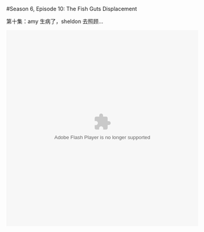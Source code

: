 #Season 6, Episode 10: The Fish Guts Displacement

第十集：amy 生病了，sheldon 去照顾...

<object width="100%" height="515"><param name="movie" value="http://share.vrs.sohu.com/893826/v.swf&autoplay=false&xuid="></param><param name="allowFullScreen" value="true"></param><param name="allowscriptaccess" value="always"></param><embed width="100%" height="515"  allowfullscreen="true" allowscriptaccess="always" quality="high" src="http://share.vrs.sohu.com/893826/v.swf&autoplay=false&xuid=" type="application/x-shockwave-flash"/></embed></object>
